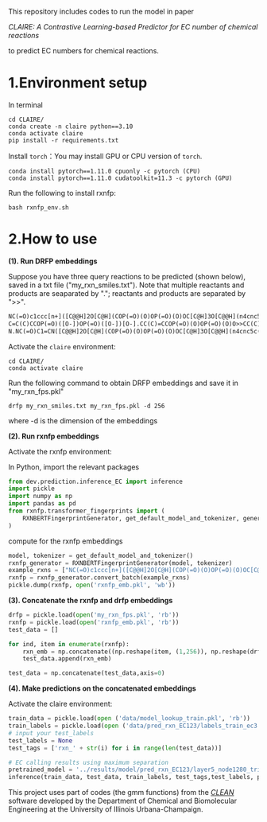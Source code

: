 
This repository includes codes to run the model in paper

_CLAIRE: A Contrastive Learning-based Predictor for EC number of chemical reactions_

to predict EC numbers for chemical reactions. 

# 1.Environment setup

In terminal
```
cd CLAIRE/
conda create -n claire python==3.10
conda activate claire
pip install -r requirements.txt
```
Install `torch`：You may install GPU or CPU version of `torch`.

```
conda install pytorch==1.11.0 cpuonly -c pytorch (CPU)
conda install pytorch==1.11.0 cudatoolkit=11.3 -c pytorch (GPU)
```

Run the following to install rxnfp:
```
bash rxnfp_env.sh
```

# 2.How to use

**(1). Run DRFP embeddings**

Suppose you have three query reactions to be predicted (shown below), saved in a txt file ("my_rxn_smiles.txt"). 
Note that multiple reactants and products are seaparated by "."; reactants and products are separated by ">>".

```txt
NC(=O)c1ccc[n+]([C@@H]2O[C@H](COP(=O)(O)OP(=O)(O)OC[C@H]3O[C@@H](n4cnc5c(N)ncnc54)[C@H](O)[C@@H]3O)[C@@H](O)[C@H]2O)c1.NCCC=O.O>>NCCC(=O)O
C=C(C)CCOP(=O)([O-])OP(=O)([O-])[O-].CC(C)=CCOP(=O)(O)OP(=O)(O)O>>CC(C)=CCCC(C)=CCCC(C)=CCCC(C)=CCCC(C)=CCCC(C)=CCCC(C)=CCCC(C)=CCCC(C)=CCOP(=O)(O)OP(=O)(O)O
N.NC(=O)C1=CN([C@@H]2O[C@H](COP(=O)(O)OP(=O)(O)OC[C@H]3O[C@@H](n4cnc5c(N)ncnc54)[C@H](OP(=O)(O)O)[C@@H]3O)[C@@H](O)[C@H]2O)C=CC1.O=C([O-])CCC(=O)C(=O)[O-].[H+]>>N[C@@H](CCC(=O)[O-])C(=O)[O-]
```

Activate the `claire` environment:
```
cd CLAIRE/
conda activate claire
```

Run the following command to obtain DRFP embeddings and save it in "my_rxn_fps.pkl"
```
drfp my_rxn_smiles.txt my_rxn_fps.pkl -d 256
```
where -d is the dimension of the embeddings


**(2). Run rxnfp embeddings**

Activate the rxnfp environment:

In Python, import the relevant packages
```python
from dev.prediction.inference_EC import inference
import pickle
import numpy as np
import pandas as pd
from rxnfp.transformer_fingerprints import (
    RXNBERTFingerprintGenerator, get_default_model_and_tokenizer, generate_fingerprints
)
```

compute for the rxnfp embeddings
```python
model, tokenizer = get_default_model_and_tokenizer()
rxnfp_generator = RXNBERTFingerprintGenerator(model, tokenizer)
example_rxns = ["NC(=O)c1ccc[n+]([C@@H]2O[C@H](COP(=O)(O)OP(=O)(O)OC[C@H]3O[C@@H](n4cnc5c(N)ncnc54)[C@H](O)[C@@H]3O)[C@@H](O)[C@H]2O)c1.NCCC=O.O>>NCCC(=O)O", "C=C(C)CCOP(=O)([O-])OP(=O)([O-])[O-].CC(C)=CCOP(=O)(O)OP(=O)(O)O>>CC(C)=CCCC(C)=CCCC(C)=CCCC(C)=CCCC(C)=CCCC(C)=CCCC(C)=CCCC(C)=CCCC(C)=CCOP(=O)(O)OP(=O)(O)O", "N.NC(=O)C1=CN([C@@H]2O[C@H](COP(=O)(O)OP(=O)(O)OC[C@H]3O[C@@H](n4cnc5c(N)ncnc54)[C@H](OP(=O)(O)O)[C@@H]3O)[C@@H](O)[C@H]2O)C=CC1.O=C([O-])CCC(=O)C(=O)[O-].[H+]>>N[C@@H](CCC(=O)[O-])C(=O)[O-]"]
rxnfp = rxnfp_generator.convert_batch(example_rxns)
pickle.dump(rxnfp, open('rxnfp_emb.pkl', 'wb'))
```

**(3). Concatenate the rxnfp and drfp embeddings**

```python
drfp = pickle.load(open('my_rxn_fps.pkl', 'rb'))
rxnfp = pickle.load(open('rxnfp_emb.pkl', 'rb'))
test_data = []

for ind, item in enumerate(rxnfp):
    rxn_emb = np.concatenate((np.reshape(item, (1,256)), np.reshape(drfp[ind], (1,256))), axis=1)
    test_data.append(rxn_emb)

test_data = np.concatenate(test_data,axis=0)
```
**(4). Make predictions on the concatenated embeddings**

Activate the claire environment:
```python
train_data = pickle.load(open ('data/model_lookup_train.pkl', 'rb'))
train_labels = pickle.load(open ('data/pred_rxn_EC123/labels_train_ec3.pkl', 'rb'))
# input your test_labels
test_labels = None
test_tags = ['rxn_' + str(i) for i in range(len(test_data))]

# EC calling results using maximum separation
pretrained_model = '../results/model/pred_rxn_EC123/layer5_node1280_triplet2000_final.pth'
inference(train_data, test_data, train_labels, test_tags,test_labels, pretrained_model, evaluation=True, topk=3, gmm = '../gmm/gmm_ensumble.pkl')
```

This project uses part of codes (the gmm functions) from the [*CLEAN*](https://github.com/tttianhao/CLEAN/) software developed by the Department of Chemical and Biomolecular Engineering at the University of Illinois Urbana-Champaign.
